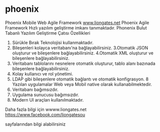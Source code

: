 # phoenix
Phoenix Mobile Web Agile Framework
www.liongates.net
Phoenix Agile Framework Hızlı yazılım geliştirme imkanı tanımaktadır.
Phonenix Bulut Tabanlı Yazılım Geliştirme Çatısı Özellikleri

1. Sürükle Bırak Teknolojisi kullanmaktadır.
2. Bileşenleri kolayca veritabanı'na bağlayabilirsiniz.
3.Otomatik JSON oluşturur ve bileşenlere bağlayabilirsiniz.
4.Otomatik XML oluşturur ve bileşenlere bağlayabilirsiniz.
5. Veritabanı tablolarını nesnelere otomatik oluşturur, tablo alanı bazınada bileşenlere bağlayabilirsiniz.
6. Kolay kullanıcı ve rol yönetimi.
7. LDAP gibi bileşenlere otomatik bağlantı ve otomatik konfigrasyon.
8 Yazılan uygulamalar Web veya Mobil native olarak kullanabilmektedir.
9. Veritabanı bağımsızdır.
10. Uygulama sunucusu bağımsızdır.
12. Modern UI araçları kullanılmaktadır.

Daha fazla bilgi için 
wwww.liongates.net
https://www.facebook.com/liongatesou

sayfalarından bilgi alabilirsiniz
